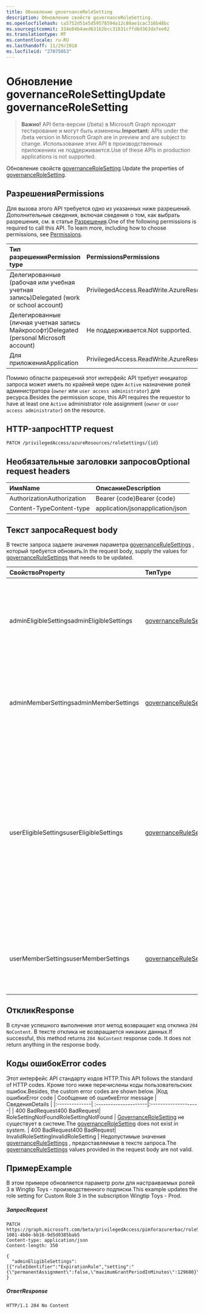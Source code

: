 ```yaml
---
title: Обновление governanceRoleSetting
description: Обновление свойств governanceRoleSetting.
ms.openlocfilehash: ca5752d51e5d59578594a12c80ae1cac316b48bc
ms.sourcegitcommit: 334e84b4aed63162bcc31831cffd6d363dafee02
ms.translationtype: MT
ms.contentlocale: ru-RU
ms.lasthandoff: 11/29/2018
ms.locfileid: "27075053"
---
```

# <a name="update-governancerolesetting"></a><span data-ttu-id="1a7c5-103">Обновление governanceRoleSetting</span><span class="sxs-lookup"><span data-stu-id="1a7c5-103">Update governanceRoleSetting</span></span>

> <span data-ttu-id="1a7c5-104">**Важно!** API бета-версии (/beta) в Microsoft Graph проходят тестирование и могут быть изменены.</span><span class="sxs-lookup"><span data-stu-id="1a7c5-104">**Important:** APIs under the /beta version in Microsoft Graph are in preview and are subject to change.</span></span> <span data-ttu-id="1a7c5-105">Использование этих API в производственных приложениях не поддерживается.</span><span class="sxs-lookup"><span data-stu-id="1a7c5-105">Use of these APIs in production applications is not supported.</span></span>

<span data-ttu-id="1a7c5-106">Обновление свойств [governanceRoleSetting](../resources/governancerolesetting.md).</span><span class="sxs-lookup"><span data-stu-id="1a7c5-106">Update the properties of [governanceRoleSetting](../resources/governancerolesetting.md).</span></span>

## <a name="permissions"></a><span data-ttu-id="1a7c5-107">Разрешения</span><span class="sxs-lookup"><span data-stu-id="1a7c5-107">Permissions</span></span>
<span data-ttu-id="1a7c5-p102">Для вызова этого API требуется одно из указанных ниже разрешений. Дополнительные сведения, включая сведения о том, как выбрать разрешения, см. в статье [Разрешения](/graph/permissions-reference).</span><span class="sxs-lookup"><span data-stu-id="1a7c5-p102">One of the following permissions is required to call this API. To learn more, including how to choose permissions, see [Permissions](/graph/permissions-reference).</span></span>

|<span data-ttu-id="1a7c5-110">Тип разрешения</span><span class="sxs-lookup"><span data-stu-id="1a7c5-110">Permission type</span></span>      | <span data-ttu-id="1a7c5-111">Permissions</span><span class="sxs-lookup"><span data-stu-id="1a7c5-111">Permissions</span></span>              |
|:--------------------|:---------------------------------------------------------|
|<span data-ttu-id="1a7c5-112">Делегированные (рабочая или учебная учетная запись)</span><span class="sxs-lookup"><span data-stu-id="1a7c5-112">Delegated (work or school account)</span></span> | <span data-ttu-id="1a7c5-113">PrivilegedAccess.ReadWrite.AzureResources</span><span class="sxs-lookup"><span data-stu-id="1a7c5-113">PrivilegedAccess.ReadWrite.AzureResources</span></span>  |
|<span data-ttu-id="1a7c5-114">Делегированные (личная учетная запись Майкрософт)</span><span class="sxs-lookup"><span data-stu-id="1a7c5-114">Delegated (personal Microsoft account)</span></span> | <span data-ttu-id="1a7c5-115">Не поддерживается.</span><span class="sxs-lookup"><span data-stu-id="1a7c5-115">Not supported.</span></span>    |
|<span data-ttu-id="1a7c5-116">Для приложения</span><span class="sxs-lookup"><span data-stu-id="1a7c5-116">Application</span></span> | <span data-ttu-id="1a7c5-117">PrivilegedAccess.ReadWrite.AzureResources</span><span class="sxs-lookup"><span data-stu-id="1a7c5-117">PrivilegedAccess.ReadWrite.AzureResources</span></span> |

<span data-ttu-id="1a7c5-118">Помимо области разрешений этот интерфейс API требует инициатор запроса может иметь по крайней мере один `Active` назначение ролей администратора (`owner` или `user access administrator`) для ресурса.</span><span class="sxs-lookup"><span data-stu-id="1a7c5-118">Besides the permission scope, this API requires the requestor to have at least one `Active` administrator role assignment (`owner` or `user access administrator`) on the resource.</span></span>
## <a name="http-request"></a><span data-ttu-id="1a7c5-119">HTTP-запрос</span><span class="sxs-lookup"><span data-stu-id="1a7c5-119">HTTP request</span></span>
<!-- { "blockType": "ignored" } -->
```http
PATCH /privilegedAccess/azureResources/roleSettings/{id}
```
## <a name="optional-request-headers"></a><span data-ttu-id="1a7c5-120">Необязательные заголовки запросов</span><span class="sxs-lookup"><span data-stu-id="1a7c5-120">Optional request headers</span></span>
| <span data-ttu-id="1a7c5-121">Имя</span><span class="sxs-lookup"><span data-stu-id="1a7c5-121">Name</span></span>       | <span data-ttu-id="1a7c5-122">Описание</span><span class="sxs-lookup"><span data-stu-id="1a7c5-122">Description</span></span>|
|:-----------|:-----------|
| <span data-ttu-id="1a7c5-123">Authorization</span><span class="sxs-lookup"><span data-stu-id="1a7c5-123">Authorization</span></span>  | <span data-ttu-id="1a7c5-124">Bearer {code}</span><span class="sxs-lookup"><span data-stu-id="1a7c5-124">Bearer {code}</span></span>|
| <span data-ttu-id="1a7c5-125">Content-Type</span><span class="sxs-lookup"><span data-stu-id="1a7c5-125">Content-type</span></span>  | <span data-ttu-id="1a7c5-126">application/json</span><span class="sxs-lookup"><span data-stu-id="1a7c5-126">application/json</span></span>|


## <a name="request-body"></a><span data-ttu-id="1a7c5-127">Текст запроса</span><span class="sxs-lookup"><span data-stu-id="1a7c5-127">Request body</span></span>
<span data-ttu-id="1a7c5-128">В тексте запроса задаете значения параметра [governanceRuleSettings](../resources/governancerulesetting.md) , который требуется обновить.</span><span class="sxs-lookup"><span data-stu-id="1a7c5-128">In the request body, supply the values for [governanceRuleSettings](../resources/governancerulesetting.md) that needs to be updated.</span></span> 

| <span data-ttu-id="1a7c5-129">Свойство</span><span class="sxs-lookup"><span data-stu-id="1a7c5-129">Property</span></span>     | <span data-ttu-id="1a7c5-130">Тип</span><span class="sxs-lookup"><span data-stu-id="1a7c5-130">Type</span></span>   |<span data-ttu-id="1a7c5-131">Description</span><span class="sxs-lookup"><span data-stu-id="1a7c5-131">Description</span></span>|
|:---------------|:--------|:----------|
|<span data-ttu-id="1a7c5-132">adminEligibleSettings</span><span class="sxs-lookup"><span data-stu-id="1a7c5-132">adminEligibleSettings</span></span>|[<span data-ttu-id="1a7c5-133">governanceRuleSetting</span><span class="sxs-lookup"><span data-stu-id="1a7c5-133">governanceRuleSetting</span></span>](../resources/governancerulesetting.md)|<span data-ttu-id="1a7c5-134">Параметры правил, которые вычисляются, когда администратор пытается добавить назначение подходящими роли.</span><span class="sxs-lookup"><span data-stu-id="1a7c5-134">The rule settings that are evaluated when an administrator tries to add an eligible role assignment.</span></span>|
|<span data-ttu-id="1a7c5-135">adminMemberSettings</span><span class="sxs-lookup"><span data-stu-id="1a7c5-135">adminMemberSettings</span></span>|[<span data-ttu-id="1a7c5-136">governanceRuleSetting</span><span class="sxs-lookup"><span data-stu-id="1a7c5-136">governanceRuleSetting</span></span>](../resources/governancerulesetting.md)|<span data-ttu-id="1a7c5-137">Параметры правил, которые вычисляются, когда администратор пытается добавить членами назначения ролей.</span><span class="sxs-lookup"><span data-stu-id="1a7c5-137">The rule settings that are evaluated when an administrator tries to add a direct member role assignment.</span></span>|
|<span data-ttu-id="1a7c5-138">userEligibleSettings</span><span class="sxs-lookup"><span data-stu-id="1a7c5-138">userEligibleSettings</span></span>|[<span data-ttu-id="1a7c5-139">governanceRuleSetting</span><span class="sxs-lookup"><span data-stu-id="1a7c5-139">governanceRuleSetting</span></span>](../resources/governancerulesetting.md)|<span data-ttu-id="1a7c5-140">Параметры правил, которые вычисляются, когда пользователь пытается добавить назначение подходящими роли.</span><span class="sxs-lookup"><span data-stu-id="1a7c5-140">The rule settings that are evaluated when a user tries to add an eligible role assignment.</span></span> <span data-ttu-id="1a7c5-141">Это действие не поддерживается для `pimforazurerbac` сценарий в данный момент и может быть доступно в последующих сценариях.</span><span class="sxs-lookup"><span data-stu-id="1a7c5-141">This is not supported for `pimforazurerbac` scenario for now, and may be available in the future scenarios.</span></span>|
|<span data-ttu-id="1a7c5-142">userMemberSettings</span><span class="sxs-lookup"><span data-stu-id="1a7c5-142">userMemberSettings</span></span>|[<span data-ttu-id="1a7c5-143">governanceRuleSetting</span><span class="sxs-lookup"><span data-stu-id="1a7c5-143">governanceRuleSetting</span></span>](../resources/governancerulesetting.md)|<span data-ttu-id="1a7c5-144">Параметры правил, которые вычисляются при попытке активировать его назначения ролей.</span><span class="sxs-lookup"><span data-stu-id="1a7c5-144">The rule settings that are evaluated when a user tries to activate his role assignment.</span></span>|

## <a name="response"></a><span data-ttu-id="1a7c5-145">Отклик</span><span class="sxs-lookup"><span data-stu-id="1a7c5-145">Response</span></span>
<span data-ttu-id="1a7c5-p104">В случае успешного выполнения этот метод возвращает код отклика `204 NoContent`. В тексте отклика не возвращается никаких данных.</span><span class="sxs-lookup"><span data-stu-id="1a7c5-p104">If successful, this method returns `204 NoContent` response code. It does not return anything in the response body.</span></span> 

## <a name="error-codes"></a><span data-ttu-id="1a7c5-148">Коды ошибок</span><span class="sxs-lookup"><span data-stu-id="1a7c5-148">Error codes</span></span>
<span data-ttu-id="1a7c5-149">Этот интерфейс API стандарту кодов HTTP.</span><span class="sxs-lookup"><span data-stu-id="1a7c5-149">This API follows the standard of HTTP codes.</span></span> <span data-ttu-id="1a7c5-150">Кроме того ниже перечислены коды пользовательских ошибок.</span><span class="sxs-lookup"><span data-stu-id="1a7c5-150">Besides, the custom error codes are shown below.</span></span>
|<span data-ttu-id="1a7c5-151">Код ошибки</span><span class="sxs-lookup"><span data-stu-id="1a7c5-151">Error code</span></span>     | <span data-ttu-id="1a7c5-152">Сообщение об ошибке</span><span class="sxs-lookup"><span data-stu-id="1a7c5-152">Error message</span></span>         | <span data-ttu-id="1a7c5-153">Сведения</span><span class="sxs-lookup"><span data-stu-id="1a7c5-153">Details</span></span>             |
|:--------------| :---------------------|:--------------------|
| <span data-ttu-id="1a7c5-154">400 BadRequest</span><span class="sxs-lookup"><span data-stu-id="1a7c5-154">400 BadRequest</span></span>| <span data-ttu-id="1a7c5-155">RoleSettingNotFound</span><span class="sxs-lookup"><span data-stu-id="1a7c5-155">RoleSettingNotFound</span></span>   | <span data-ttu-id="1a7c5-156">[GovernanceRoleSetting](../resources/governancerolesetting.md) не существует в системе.</span><span class="sxs-lookup"><span data-stu-id="1a7c5-156">The [governanceRoleSetting](../resources/governancerolesetting.md) does not exist in system.</span></span>
| <span data-ttu-id="1a7c5-157">400 BadRequest</span><span class="sxs-lookup"><span data-stu-id="1a7c5-157">400 BadRequest</span></span>| <span data-ttu-id="1a7c5-158">InvalidRoleSetting</span><span class="sxs-lookup"><span data-stu-id="1a7c5-158">InvalidRoleSetting</span></span>    | <span data-ttu-id="1a7c5-159">Недопустимые значения [governanceRuleSettings](../resources/governancerulesetting.md) , предоставляемые в тексте запроса.</span><span class="sxs-lookup"><span data-stu-id="1a7c5-159">The [governanceRuleSettings](../resources/governancerulesetting.md) values provided in the request body are not valid.</span></span>

## <a name="example"></a><span data-ttu-id="1a7c5-160">Пример</span><span class="sxs-lookup"><span data-stu-id="1a7c5-160">Example</span></span> 
<span data-ttu-id="1a7c5-161">В этом примере обновляется параметр роли для настраиваемых ролей 3 в Wingtip Toys - производственного подписки.</span><span class="sxs-lookup"><span data-stu-id="1a7c5-161">This example updates the role setting for Custom Role 3 in the subscription Wingtip Toys - Prod.</span></span>
##### <a name="request"></a><span data-ttu-id="1a7c5-162">Запрос</span><span class="sxs-lookup"><span data-stu-id="1a7c5-162">Request</span></span>
<!-- {
  "blockType": "request",
  "name": "update_governancerolesetting"
}-->
```http
PATCH https://graph.microsoft.com/beta/privilegedAccess/pimforazurerbac/roleSettings/5fb5aef8-1081-4b8e-bb16-9d5d0385bab5
Content-type: application/json
Content-length: 350

{
  "adminEligibleSettings":[{"ruleIdentifier":"ExpirationRule","setting":"{\"permanentAssignment\":false,\"maximumGrantPeriodInMinutes\":129600}"}]
}
```
##### <a name="response"></a><span data-ttu-id="1a7c5-163">Ответ</span><span class="sxs-lookup"><span data-stu-id="1a7c5-163">Response</span></span>
<!-- {
  "blockType": "response",
  "@odata.type": "microsoft.graph.None"
} -->
```http
HTTP/1.1 204 No Content
```

<!-- uuid: 8fcb5dbc-d5aa-4681-8e31-b001d5168d79
2015-10-25 14:57:30 UTC -->
<!-- {
  "type": "#page.annotation",
  "description": "Update governanceRoleSetting",
  "keywords": "",
  "section": "documentation",
  "tocPath": ""
}-->
